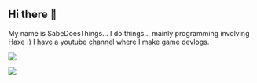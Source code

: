 ## Hi there 👋

My name is SabeDoesThings... I do things... mainly programming involving Haxe :)
I have a [youtube channel](youtube.com/@SabeDoesThingsChannel) where I make game devlogs.

![](https://github-readme-stats.vercel.app/api/top-langs/?username=sabedoesthings&layout=compact&theme=dark)

![](https://github-readme-streak-stats.herokuapp.com/?user=sabedoesthings&theme=dark)
